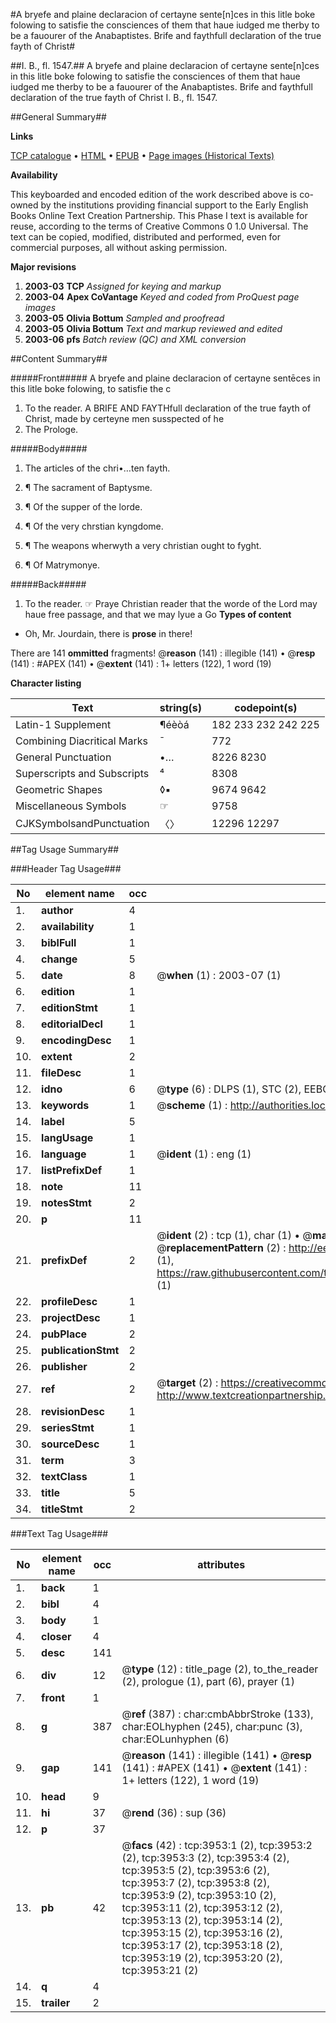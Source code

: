 #A bryefe and plaine declaracion of certayne sente[n]ces in this litle boke folowing to satisfie the consciences of them that haue iudged me therby to be a fauourer of the Anabaptistes. Brife and faythfull declaration of the true fayth of Christ#

##I. B., fl. 1547.##
A bryefe and plaine declaracion of certayne sente[n]ces in this litle boke folowing to satisfie the consciences of them that haue iudged me therby to be a fauourer of the Anabaptistes.
Brife and faythfull declaration of the true fayth of Christ
I. B., fl. 1547.

##General Summary##

**Links**

[TCP catalogue](http://www.ota.ox.ac.uk/tcp/)  • 
[HTML](http://tei.it.ox.ac.uk/tcp/Texts-HTML/free/A00/A00261.html)  • 
[EPUB](http://tei.it.ox.ac.uk/tcp/Texts-EPUB/free/A00/A00261.epub) • 
[Page images (Historical Texts)](https://data.historicaltexts.jisc.ac.uk/view?pubId=eebo-99839524e&pageId=eebo-99839524e-3953-1)

**Availability**

This keyboarded and encoded edition of the
	       work described above is co-owned by the institutions
	       providing financial support to the Early English Books
	       Online Text Creation Partnership. This Phase I text is
	       available for reuse, according to the terms of Creative
	       Commons 0 1.0 Universal. The text can be copied,
	       modified, distributed and performed, even for
	       commercial purposes, all without asking permission.

**Major revisions**

1. __2003-03__ __TCP__ *Assigned for keying and markup*
1. __2003-04__ __Apex CoVantage__ *Keyed and coded from ProQuest page images*
1. __2003-05__ __Olivia Bottum__ *Sampled and proofread*
1. __2003-05__ __Olivia Bottum__ *Text and markup reviewed and edited*
1. __2003-06__ __pfs__ *Batch review (QC) and XML conversion*

##Content Summary##

#####Front#####
A bryefe and plaine declaracion of certayne sentēces in this litle boke folowing, to satisfie the c
1. To the reader.
A BRIFE AND FAYTHfull declaration of the true fayth of Christ, made by certeyne men susspected of he
1. The Prologe.

#####Body#####

1. The articles of the chri•…ten fayth.

1. ¶ The sacrament of Baptysme.

1. ¶ Of the supper of the lorde.

1. ¶ Of the very chrstian kyngdome.

1. ¶ The weapons wherwyth a very christian ought to fyght.

1. ¶ Of Matrymonye.

#####Back#####

1. To the reader.
☞ Praye Christian reader that the worde of the Lord may haue free passage, and that we may lyue a Go
**Types of content**

  * Oh, Mr. Jourdain, there is **prose** in there!

There are 141 **ommitted** fragments! 
 @__reason__ (141) : illegible (141)  •  @__resp__ (141) : #APEX (141)  •  @__extent__ (141) : 1+ letters (122), 1 word (19)

**Character listing**


|Text|string(s)|codepoint(s)|
|---|---|---|
|Latin-1 Supplement|¶éèòá|182 233 232 242 225|
|Combining             Diacritical Marks|̄|772|
|General Punctuation|•…|8226 8230|
|Superscripts             and Subscripts|⁴|8308|
|Geometric Shapes|◊▪|9674 9642|
|Miscellaneous Symbols|☞|9758|
|CJKSymbolsandPunctuation|〈〉|12296 12297|

##Tag Usage Summary##

###Header Tag Usage###

|No|element name|occ|attributes|
|---|---|---|---|
|1.|__author__|4||
|2.|__availability__|1||
|3.|__biblFull__|1||
|4.|__change__|5||
|5.|__date__|8| @__when__ (1) : 2003-07 (1)|
|6.|__edition__|1||
|7.|__editionStmt__|1||
|8.|__editorialDecl__|1||
|9.|__encodingDesc__|1||
|10.|__extent__|2||
|11.|__fileDesc__|1||
|12.|__idno__|6| @__type__ (6) : DLPS (1), STC (2), EEBO-CITATION (1), PROQUEST (1), VID (1)|
|13.|__keywords__|1| @__scheme__ (1) : http://authorities.loc.gov/ (1)|
|14.|__label__|5||
|15.|__langUsage__|1||
|16.|__language__|1| @__ident__ (1) : eng (1)|
|17.|__listPrefixDef__|1||
|18.|__note__|11||
|19.|__notesStmt__|2||
|20.|__p__|11||
|21.|__prefixDef__|2| @__ident__ (2) : tcp (1), char (1)  •  @__matchPattern__ (2) : ([0-9\-]+):([0-9IVX]+) (1), (.+) (1)  •  @__replacementPattern__ (2) : http://eebo.chadwyck.com/downloadtiff?vid=$1&page=$2 (1), https://raw.githubusercontent.com/textcreationpartnership/Texts/master/tcpchars.xml#$1 (1)|
|22.|__profileDesc__|1||
|23.|__projectDesc__|1||
|24.|__pubPlace__|2||
|25.|__publicationStmt__|2||
|26.|__publisher__|2||
|27.|__ref__|2| @__target__ (2) : https://creativecommons.org/publicdomain/zero/1.0/ (1), http://www.textcreationpartnership.org/docs/. (1)|
|28.|__revisionDesc__|1||
|29.|__seriesStmt__|1||
|30.|__sourceDesc__|1||
|31.|__term__|3||
|32.|__textClass__|1||
|33.|__title__|5||
|34.|__titleStmt__|2||


###Text Tag Usage###

|No|element name|occ|attributes|
|---|---|---|---|
|1.|__back__|1||
|2.|__bibl__|4||
|3.|__body__|1||
|4.|__closer__|4||
|5.|__desc__|141||
|6.|__div__|12| @__type__ (12) : title_page (2), to_the_reader (2), prologue (1), part (6), prayer (1)|
|7.|__front__|1||
|8.|__g__|387| @__ref__ (387) : char:cmbAbbrStroke (133), char:EOLhyphen (245), char:punc (3), char:EOLunhyphen (6)|
|9.|__gap__|141| @__reason__ (141) : illegible (141)  •  @__resp__ (141) : #APEX (141)  •  @__extent__ (141) : 1+ letters (122), 1 word (19)|
|10.|__head__|9||
|11.|__hi__|37| @__rend__ (36) : sup (36)|
|12.|__p__|37||
|13.|__pb__|42| @__facs__ (42) : tcp:3953:1 (2), tcp:3953:2 (2), tcp:3953:3 (2), tcp:3953:4 (2), tcp:3953:5 (2), tcp:3953:6 (2), tcp:3953:7 (2), tcp:3953:8 (2), tcp:3953:9 (2), tcp:3953:10 (2), tcp:3953:11 (2), tcp:3953:12 (2), tcp:3953:13 (2), tcp:3953:14 (2), tcp:3953:15 (2), tcp:3953:16 (2), tcp:3953:17 (2), tcp:3953:18 (2), tcp:3953:19 (2), tcp:3953:20 (2), tcp:3953:21 (2)|
|14.|__q__|4||
|15.|__trailer__|2||

